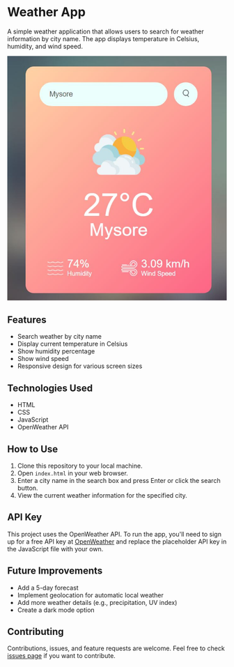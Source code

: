 # Weather App

A simple weather application that allows users to search for weather information by city name. The app displays temperature in Celsius, humidity, and wind speed.

![Screenshot](/images/screenshot.JPG)

## Features

- Search weather by city name
- Display current temperature in Celsius
- Show humidity percentage
- Show wind speed
- Responsive design for various screen sizes

## Technologies Used

- HTML
- CSS
- JavaScript
- OpenWeather API

## How to Use

1. Clone this repository to your local machine.
2. Open `index.html` in your web browser.
3. Enter a city name in the search box and press Enter or click the search button.
4. View the current weather information for the specified city.

## API Key

This project uses the OpenWeather API. To run the app, you'll need to sign up for a free API key at [OpenWeather](https://openweathermap.org/api) and replace the placeholder API key in the JavaScript file with your own.

## Future Improvements

- Add a 5-day forecast
- Implement geolocation for automatic local weather
- Add more weather details (e.g., precipitation, UV index)
- Create a dark mode option

## Contributing

Contributions, issues, and feature requests are welcome. Feel free to check [issues page](https://github.com/dhanarajrk/weather-app/issues) if you want to contribute.

